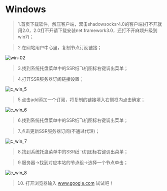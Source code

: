 # Windows

> 1.首页下载软件，解压客户端，双击shadowsocksr4.0的客户端(打不开就用2.0，2.0打不开请下载安装net.framework3.0，还打不开麻烦升级到win7)；

> 2.在网站用户中心里，复制节点订阅链接；

![win-02](/images/windows/win-02.png)

> 3.找到系统托盘菜单中的SSR纸飞机图标右键调出菜单；

> 4.打开SSR服务器订阅链接设置；

![c_win_5](/images/windows/c_win_5.png)

> 5.点击add添加一个订阅，将复制的链接填入右侧框内点击确定；

![c_win_6](/images/windows/c_win_6.png)

> 6.找到系统托盘菜单中的SSR纸飞机图标右键调出菜单；

> 7.点击更新SSR服务器订阅(不通过代理)；

![c_win_7](/images/windows/c_win_7.png)

> 8.找到系统托盘菜单中的SSR纸飞机图标右键调出菜单；

> 9.服务器->找到对应本站的节点组->选择一个节点单击；

![c_win_8](/images/windows/c_win_8.png)

> 10. 打开浏览器输入 www.google.com 试试吧！